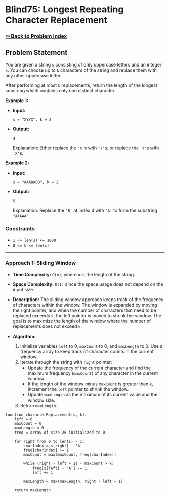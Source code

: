# Blind75: Longest Repeating Character Replacement

### [⇦ Back to Problem Index](../../index.md)

## Problem Statement

You are given a string `s` consisting of only uppercase letters and an integer `k`. You can choose up to `k` characters of the string and replace them with any other uppercase letter.

After performing at most `k` replacements, return the length of the longest substring which contains only one distinct character.

**Example 1:**

-   **Input:**
    ```
    s = "XYYX", k = 2
    ```
-   **Output:**
    ```
    4
    ```
    Explanation: Either replace the `'X'`s with `'Y'`s, or replace the `'Y'`s with `'X'`s.

**Example 2:**

-   **Input:**
    ```
    s = "AAABABB", k = 1
    ```
-   **Output:**
    ```
    5
    ```
    Explanation: Replace the `'B'` at index 4 with `'A'` to form the substring `"AAAAA"`.

### Constraints

-   `1 <= len(s) <= 1000`
-   `0 <= k <= len(s)`

---

### Approach 1: Sliding Window

-   **Time Complexity:** `O(n)`, where `n` is the length of the string.
-   **Space Complexity:** `O(1)` since the space usage does not depend on the input size.
-   **Description:** The sliding window approach keeps track of the frequency of characters within the window. The window is expanded by moving the right pointer, and when the number of characters that need to be replaced exceeds `k`, the left pointer is moved to shrink the window. The goal is to maximize the length of the window where the number of replacements does not exceed `k`.
-   **Algorithm:**

    1. Initialize variables `left` to 0, `maxCount` to 0, and `maxLength` to 0. Use a frequency array to keep track of character counts in the current window.
    2. Iterate through the string with `right` pointer:
        - Update the frequency of the current character and find the maximum frequency (`maxCount`) of any character in the current window.
        - If the length of the window minus `maxCount` is greater than `k`, increment the `left` pointer to shrink the window.
        - Update `maxLength` as the maximum of its current value and the window size.
    3. Return `maxLength`.

```pseudo
function characterReplacement(s, k):
	left = 0
	maxCount = 0
	maxLength = 0
	freq = array of size 26 initialized to 0

	for right from 0 to len(s) - 1:
		charIndex = s[right] - 'A'
		freq[charIndex] += 1
		maxCount = max(maxCount, freq[charIndex])

		while (right - left + 1) - maxCount > k:
			freq[s[left] - 'A'] -= 1
			left += 1

		maxLength = max(maxLength, right - left + 1)

	return maxLength
```
